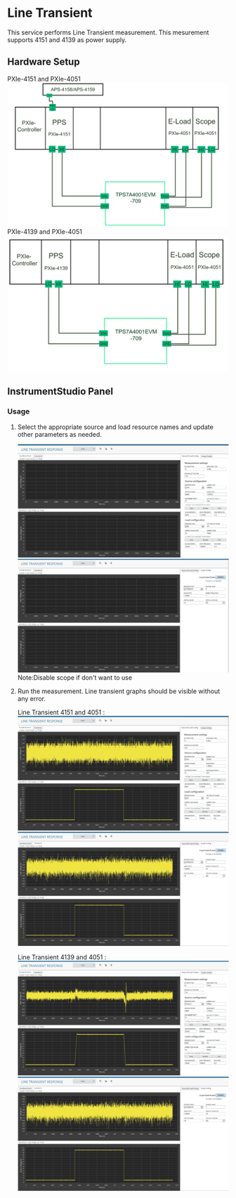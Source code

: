 # Line Transient
This service performs Line Transient measurement. This mesurement supports 4151 and 4139 as power supply.

## Hardware Setup
   PXIe-4151 and PXIe-4051
   ![alt text](meas-images/hw-line-trans-4151-setup.png)
   PXIe-4139 and PXIe-4051
   ![alt text](meas-images/hw-line-trans-4139-setup.png)

## InstrumentStudio Panel

### Usage

1. Select the appropriate source and load resource names and update other parameters as needed.

   ![alt text](meas-images/line-transient-sourceandload-config.png)
   ![alt text](meas-images/line-transient-scope-config.png)
   Note:Disable scope if don't want to use

3. Run the measurement. Line transient graphs should be visible without any error.

   Line Transient 4151 and 4051 :
   ![alt text](meas-images/line-transient-meas-4151-result.png)
   ![alt text](meas-images/line-transient-scope-4151-result.png)
   
   Line Transient 4139 and 4051 :
   ![alt text](meas-images/line-transient-meas-4139-result.png)
   ![alt text](meas-images/line-transient-scope-4151-result.png)
